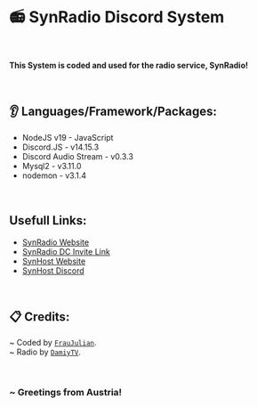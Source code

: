 # 📻 SynRadio Discord System

<br>

**This System is coded and used for the radio service, SynRadio!**

<br>

## 👂 Languages/Framework/Packages:
- NodeJS v19 - JavaScript
- Discord.JS - v14.15.3
- Discord Audio Stream - v0.3.3
- Mysql2 - v3.11.0
- nodemon - v3.1.4

<br>

## Usefull Links:
- [SynRadio Website](https://synradio.de/)
- [SynRadio DC Invite Link](https://discord.com/oauth2/authorize?client_id=1172919473653698651&permissions=4298115328&scope=bot+applications.commands)
- [SynHost Website](https://synhost.de/)
- [SynHost Discord](https://discord.gg/ByJhNavpsd)

<br>

## 📋 Credits:
~ Coded by [`FrauJulian`](https://github.com/FrauJulian). <br>
~ Radio by [`DamiyTV`](https://discord.com/users/256034613355479040). <br>

<br>

### ~ Greetings from Austria!

